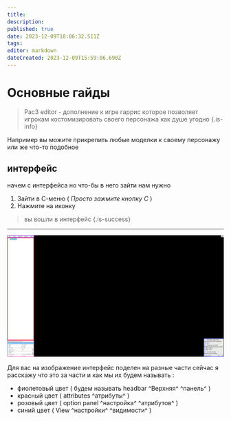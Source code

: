 ```yaml
---
title: 
description: 
published: true
date: 2023-12-09T18:06:32.511Z
tags: 
editor: markdown
dateCreated: 2023-12-09T15:59:06.690Z
---
```


# Основные гайды

> Pac3 editor - дополнение к игре гаррис
которое позволяет игрокам костомизировать
своего персонажа как душе угодно
{.is-info}

Например вы можите прикрепить любые моделки к своему персонажу
или же что-то подобное


## интерфейс
начем с интерфейса но что-бы в него зайти нам нужно

1. Зайти в С-меню ( *Просто зажмите кнопку С* )
2. Нажмите на иконку 

> вы вошли в интерфейс
{.is-success}

---
![pac3_интерфейс.png](/pac3_интерфейс.png)

Для вас на изображение интерфейс поделен на
разные части сейчас я расскажу что это
за части и как мы их будем называть :

- фиолетовый цвет ( будем называть headbar ^Верхняя^ ^панель^ )
- красный цвет ( attributes ^атрибуты^ )
- розовый цвет ( option panel ^настройка^ ^атрибутов^ )
- синий цвет ( View ^настройки^ ^видимости^ )


